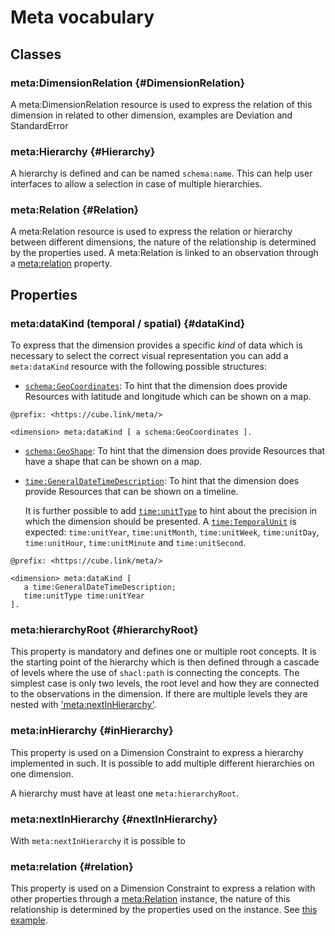 # Meta vocabulary #

## Classes ##

### meta:DimensionRelation {#DimensionRelation}

A meta:DimensionRelation resource is used to express the relation of this dimension in related to other dimension, examples are Deviation and StandardError

### meta:Hierarchy {#Hierarchy}

A hierarchy is defined and can be named `schema:name`. This can help user interfaces to allow a selection in case of multiple hierarchies.

### meta:Relation {#Relation}

A meta:Relation resource is used to express the relation or hierarchy between different dimensions, the nature of the relationship is determined by the properties used. A meta:Relation is linked to an observation through a [meta:relation](#relation) property. 

## Properties

### meta:dataKind (temporal / spatial) {#dataKind}
To express that the dimension provides a specific _kind_ of data which is necessary to select the correct visual representation you can add a `meta:dataKind` resource with the following possible structures:

* [`schema:GeoCoordinates`](https://schema.org/GeoCoordinates): To hint that the dimension does provide Resources with latitude and longitude which can be shown on a map.

<aside class='example'>

  ```turtle
  @prefix: <https://cube.link/meta/>
  
  <dimension> meta:dataKind [ a schema:GeoCoordinates ].
  ```

</aside>

* [`schema:GeoShape`](https://schema.org/GeoShape): To hint that the dimension does provide Resources that have a shape that can be shown on a map.
* [`time:GeneralDateTimeDescription`](https://www.w3.org/TR/owl-time/#time:GeneralDateTimeDescription): To hint that the dimension does provide Resources that can be shown on a timeline.
  
  It is further possible to add [`time:unitType`](https://www.w3.org/TR/owl-time/#time:unitType) to hint about the precision in which the dimension should be presented. A [`time:TemporalUnit`](https://www.w3.org/TR/owl-time/#time:TemporalUnit) is expected: `time:unitYear`, `time:unitMonth`, `time:unitWeek`, `time:unitDay`, `time:unitHour`, `time:unitMinute` and `time:unitSecond`.
  
<aside class='example'>

  ```turtle
  @prefix: <https://cube.link/meta/>
  
  <dimension> meta:dataKind [ 
     a time:GeneralDateTimeDescription;
     time:unitType time:unitYear
  ].
  ```

</aside>

### meta:hierarchyRoot {#hierarchyRoot}

This property is mandatory and defines one or multiple root concepts. It is the starting point of the hierarchy which is then defined through a cascade of levels where the use of `shacl:path` is connecting the concepts. The simplest case is only two levels, the root level and how they are connected to the observations in the dimension. If there are multiple levels they are nested with ['meta:nextInHierarchy'](#nextInHierarchy).

### meta:inHierarchy {#inHierarchy}

This property is used on a Dimension Constraint to express a hierarchy implemented in such. It is possible to add multiple different hierarchies on one dimension.

A hierarchy must have at least one `meta:hierarchyRoot`.

### meta:nextInHierarchy {#nextInHierarchy}

With `meta:nextInHierarchy` it is possible to 

### meta:relation {#relation}

This property is used on a Dimension Constraint to express a relation with other properties through a [meta:Relation](#Relation) instance, the nature of this relationship is determined by the properties used on the instance. 
See [this example](#relexample).
